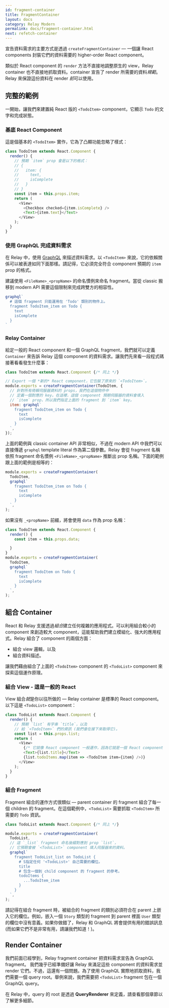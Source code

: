 ```yaml
---
id: fragment-container
title: FragmentContainer
layout: docs
category: Relay Modern
permalink: docs/fragment-container.html
next: refetch-container
---
```


宣告資料需求的主要方式是透過 `createFragmentContainer` — 一個讓 React components 封裝它們的資料需要的 higher-order React component。

類似於 React component 的 `render` 方法不直接地調整原生的 view，Relay container 也不直接地抓取資料。container 宣告了 render 所需要的資料*規範*。Relay 來保證這份資料在 render *前*可以使用。

## 完整的範例

一開始，讓我們來建置純 React 版的 `<TodoItem>` component，它顯示 `Todo` 的文字和完成狀態。

### 基底 React Component
這是個基本的 `<TodoItem>` 實作，它為了凸顯功能忽略了樣式：

```javascript
class TodoItem extends React.Component {
  render() {
    // 預期 `item` prop 會是以下的格式：
    // {
    //   item: {
    //     text,
    //     isComplete
    //   }
    // }
    const item = this.props.item;
    return (
      <View>
        <Checkbox checked={item.isComplete} />
        <Text>{item.text}</Text>
      </View>
    );
  }
}
```

### 使用 GraphQL 完成資料需求

在 Relay 中，使用 [GraphQL](https://github.com/facebook/graphql) 來描述資料需求。以 `<TodoItem>` 來說，它的依賴關係可以被表達如同下面那樣。請記得，它必須完全符合 component 預期的 `item` prop 的格式。

建議使用 `<FileName>_<propName>` 的命名慣例來命名 fragment。當從 classic 搬移到 modern API 需要這個限制來完成跨雙方的相容性。

```javascript
graphql`
  # 這個 fragment 只能運用在 'Todo' 類別的物件上。
  fragment TodoItem_item on Todo {
    text
    isComplete
  }
`
```

### Relay Container

給定一般的 React component 和一個 GraphQL fragment，我們就可以定義 `Container` 來告訴 Relay 這個 component 的資料需求。讓我們先來看一段程式碼接著看看發生什麼事：

```javascript
class TodoItem extends React.Component {/* 同上 */}

// Export 一個 *新的* React component，它包裝了原來的 `<TodoItem>`。
module.exports = createFragmentContainer(TodoItem, {
  // 針對所有倚賴伺服器資料的 props，我們在這個物件中
  // 定義一個對應的 key。在這裡，這個 component 預期伺服器的資料會填入
  // `item` prop，所以我們指定上面的 fragment 到 `item` key。
  item: graphql`
    fragment TodoItem_item on Todo {
      text
      isComplete
    }
  `,
});
```

上面的範例與 classic container API 非常相似，不過在 modern API 中我們可以直接傳遞 `graphql` template literal 作為第二個參數。Relay 會從 fragment 名稱依照 fragment 命名慣例 `<FileName>_<propName>` 推斷出 prop 名稱。下面的範例跟上面的範例是相等的：

```javascript
module.exports = createFragmentContainer(
  TodoItem,
  graphql`
    fragment TodoItem_item on Todo {
      text
      isComplete
    }
  `,
);
```

如果沒有 `_<propName>` 前綴，將會使用 `data` 作為 prop 名稱：

```javascript
class TodoItem extends React.Component {
  render() {
    const item = this.props.data;

  }
}
module.exports = createFragmentContainer(
  TodoItem,
  graphql`
    fragment TodoItem on Todo {
      text
      isComplete
    }
  `,
);
```

## 組合 Container

React 和 Relay 支援透過*組合*建立任何複雜的應用程式。可以利用組合較小的 component 來創造較大 component，這能幫助我們建立模組化、強大的應用程式。Relay 組合了 component 的兩個方面：

- 組合 view 邏輯，以及
- 組合資料描述。

讓我們藉由組合了上面的 `<TodoItem>` component 的 `<TodoList>` component 來探索這個運作原理。

### 組合 View - 這是一般的 React

View 組合*就*是你以往所做的 — Relay container 是標準的 React component。以下這是 `<TodoList>` component：

```javascript
class TodoList extends React.Component {
  render() {
    // 預期 `list` 有字串 `title`，以及
    // 給 `<TodoItem>` 們的資訊 (我們會在接下來取得它)。
    const list = this.props.list;
    return (
      <View>
        {/* 它就像 React component 一般運作，因為它就是一個 React component！ */}
        <Text>{list.title}</Text>
        {list.todoItems.map(item => <TodoItem item={item} />)}
      </View>
    );
  }
}
```

### 組合 Fragment

Fragment 組合的運作方式很類似 — parent container 的 fragment 組合了每一個 children 的 fragment。在這個範例中，`<TodoList>` 需要抓取 `<TodoItem>` 所需要的 `Todo` 資訊。

```javascript
class TodoList extends React.Component {/* 同上 */}

module.exports = createFragmentContainer(
  TodoList,
  // 這 `_list` fragment 命名後綴對應到 prop `list`，
  // 它預期會被 `<TodoList>` component 填入伺服器來的資料。
  graphql`
    fragment TodoList_list on TodoList {
      # S指定任何 '<TodoList>' 自己需要的欄位。
      title
      # 包含一個到 child component 的 fragment 的參考。
      todoItems {
        ...TodoItem_item
      }
    }
  `,
);
```

請記得在組合 fragment 時，被組合的 fragment 的類別必須符合在 parent 上嵌入它的欄位。例如，嵌入一個 `Story` 類型的 fragment 到 parent 裡面 `User` 類型的欄位中沒有意義。如果你做錯了，Relay 和 GraphQL 將會提供有用的錯誤訊息 (而如果它們不是非常有用，請讓我們知道！)。

## Render Container

我們前面已經學到，Relay fragment container 把資料需求宣告為 GraphQL fragment。
我們幾乎已經準備好讓 Relay 來滿足這些 component 的資料需求並 render 它們。不過，這還有一個問題。為了使用 GraphQL 實際地抓取資料，我們需要一個 query root。舉例來說，我們需要把 `<TodoList>` fragment 包在一個 GraphQL query。

在 Relay 中，query 的 root 是透過 **QueryRenderer** 來定義，請查看那個章節以了解更多細節。
